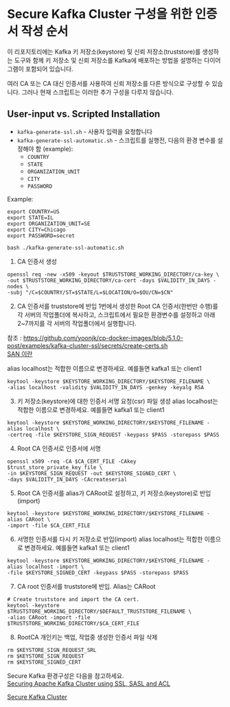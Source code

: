 Secure Kafka Cluster 구성을 위한 인증서 작성 순서
==========================================

이 리포지토리에는 Kafka 키 저장소(keystore) 및 신뢰 저장소(truststore)를 생성하는 도구와 함께 키 저장소 및 신뢰 저장소를 Kafka에 배포하는 방법을 설명하는 다이어그램이 포함되어 있습니다.

여러 CA 또는 CA 대신 인증서를 사용하여 신뢰 저장소를 다른 방식으로 구성할 수 있습니다. 그러나 현재 스크립트는 이러한 추가 구성을 다루지 않습니다.

## User-input vs. Scripted Installation

- `kafka-generate-ssl.sh` - 사용자 입력을 요청합니다
- `kafka-generate-ssl-automatic.sh` - 스크립트를 실행전, 다음의 환경 변수를 설정해야 함 (example):
  - `COUNTRY`
  - `STATE`
  - `ORGANIZATION_UNIT`
  - `CITY`
  - `PASSWORD`

Example:
```
export COUNTRY=US
export STATE=IL
export ORGANIZATION_UNIT=SE
export CITY=Chicago
export PASSWORD=secret

bash ./kafka-generate-ssl-automatic.sh
```
1. CA 인증서 생성
```
openssl req -new -x509 -keyout $TRUSTSTORE_WORKING_DIRECTORY/ca-key \
-out $TRUSTSTORE_WORKING_DIRECTORY/ca-cert -days $VALIDITY_IN_DAYS -nodes \
-subj "/C=$COUNTRY/ST=$STATE/L=$LOCATION/O=$OU/CN=$CN"
```

2. CA 인증서를 truststore에 반입 
1번에서 생성한 Root CA 인증서(한번만 수행)를 각 서버의 작업폴더에 복사하고,
스크립트에서 필요한 환경변수를 설정하고
아래 2~7까지를 각 서버의 작업폴더에서 실행합니다.   

참조 : https://github.com/yoonjk/cp-docker-images/blob/5.1.0-post/examples/kafka-cluster-ssl/secrets/create-certs.sh    
[SAN 이란](https://ultimatesecurity.pro/post/san-certificate/)

alias localhost는 적합한 이름으로 변경하세요. 예를들면 kafka1 또는 client1
```
keytool -keystore $KEYSTORE_WORKING_DIRECTORY/$KEYSTORE_FILENAME \
-alias localhost -validity $VALIDITY_IN_DAYS -genkey -keyalg RSA
```

3. 키 저장소(keystore)에 대한 인증서 서명 요청(csr) 파일 생성
alias localhost는 적합한 이름으로 변경하세요. 예를들면 kafka1 또는 client1
```
keytool -keystore $KEYSTORE_WORKING_DIRECTORY/$KEYSTORE_FILENAME -alias localhost \
-certreq -file $KEYSTORE_SIGN_REQUEST -keypass $PASS -storepass $PASS
```

4. Root CA 인증서로 인증서에 서명
```
openssl x509 -req -CA $CA_CERT_FILE -CAkey $trust_store_private_key_file \
-in $KEYSTORE_SIGN_REQUEST -out $KEYSTORE_SIGNED_CERT \
-days $VALIDITY_IN_DAYS -CAcreateserial
```

5. Root CA 인증서를 alias가 CARoot로 설정하고, 키 저장소(keystore)로 반입(import)
```
keytool -keystore $KEYSTORE_WORKING_DIRECTORY/$KEYSTORE_FILENAME -alias CARoot \
-import -file $CA_CERT_FILE
```  

6. 서명한 인증서를 다시 키 저장소로 반입(import)
alias localhost는 적합한 이름으로 변경하세요. 예를들면 kafka1 또는 client1
``` 
keytool -keystore $KEYSTORE_WORKING_DIRECTORY/$KEYSTORE_FILENAME -alias localhost -import \
-file $KEYSTORE_SIGNED_CERT -keypass $PASS -storepass $PASS
``` 

7. CA root 인증서를 truststore에 반입. Alias는 CARoot
```
# Create truststore and import the CA cert.
keytool -keystore $TRUSTSTORE_WORKING_DIRECTORY/$DEFAULT_TRUSTSTORE_FILENAME \
-alias CARoot -import -file $TRUSTSTORE_WORKING_DIRECTORY/$CA_CERT_FILE
```

8. RootCA 개인키는 백업, 작업중 생성한 인증서 파일 삭제
``` 
rm $KEYSTORE_SIGN_REQUEST_SRL
rm $KEYSTORE_SIGN_REQUEST
rm $KEYSTORE_SIGNED_CERT
```

Secure Kafka 환경구성은 다음을 참고하세요.  
[Securing Apache Kafka Cluster using SSL, SASL and ACL](https://medium.com/egen/securing-kafka-cluster-using-sasl-acl-and-ssl-dec15b439f9d)

[Secure Kafka Cluster](https://blogs.oracle.com/datawarehousing/post/secure-kafka-cluster)
